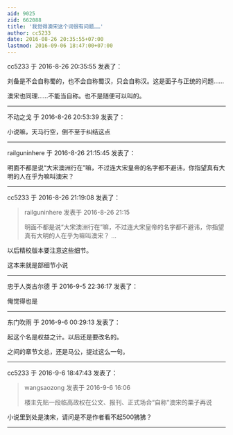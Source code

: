 ```yaml
---
aid: 9025
zid: 662088
title: '我觉得澳宋这个词很有问题……'
author: cc5233
date: 2016-08-26 20:35:55+07:00
lastmod: 2016-09-06 18:47:00+07:00
---
```


cc5233 于 2016-8-26 20:35:55 发表了：

刘备是不会自称蜀的，也不会自称蜀汉，只会自称汉。这是面子与正统的问题……

澳宋也同理……不能当自称。也不是随便可以叫的。

---------

不动之戈 于 2016-8-26 20:53:39 发表了：

小说嘛，天马行空，倒不至于纠结这点

---------

railguninhere 于 2016-8-26 21:15:45 发表了：

明面不都是说“大宋澳洲行在”嘛，不过连大宋皇帝的名字都不避讳，你指望真有大明的人在乎为嘛叫澳宋？

---------

cc5233 于 2016-8-26 21:19:08 发表了：

> railguninhere 发表于 2016-8-26 21:15
> 
> 明面不都是说“大宋澳洲行在”嘛，不过连大宋皇帝的名字都不避讳，你指望真有大明的人在乎为嘛叫澳宋？ ...



以后精校版本要注意这些细节。

这本来就是部细节小说

---------

忠于人类古尔德 于 2016-9-5 22:36:17 发表了：

俺觉得也是

---------

东门吹雨 于 2016-9-6 00:29:13 发表了：

起这个名是权益之计。以后还是要改名的。

之间的章节文总，还是马公，提过这么一句。

---------

cc5233 于 2016-9-6 18:47:43 发表了：

> wangsaozong 发表于 2016-9-6 16:06
> 
> 楼主先贴一段临高政权在公文、报刊、正式场合“自称”澳宋的栗子再说



小说里到处是澳宋，请问是不是作者看不起500狒狒？

---------

